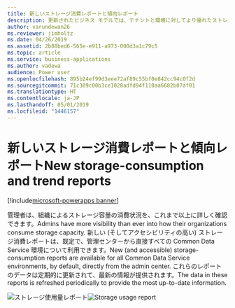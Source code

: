 ```yaml
---
title: 新しいストレージ消費レポートと傾向レポート
description: 更新されたビジネス モデルでは、テナントと環境に対してより優れたストレージ レポートが提供されます。
author: varundewan26
ms.reviewer: jimholtz
ms.date: 04/26/2019
ms.assetid: 2b88bed6-565e-e911-a973-000d3a1c79c5
ms.topic: article
ms.service: business-applications
ms.author: vadewa
audience: Power user
ms.openlocfilehash: 895b24ef99d3eee72af89c55bf0e842cc94c0f2d
ms.sourcegitcommit: 71c309c00b3ce1028adfd94f110aa6682b07af01
ms.translationtype: HT
ms.contentlocale: ja-JP
ms.lasthandoff: 05/01/2019
ms.locfileid: "1446157"
---
```

# <a name="new-storage-consumption-and-trend-reports"></a><span data-ttu-id="1067b-103">新しいストレージ消費レポートと傾向レポート</span><span class="sxs-lookup"><span data-stu-id="1067b-103">New storage-consumption and trend reports</span></span>

[!include[microsoft-powerapps banner](../includes/microsoft-powerapps.md)]

<span data-ttu-id="1067b-104">管理者は、組織によるストレージ容量の消費状況を、これまで以上に詳しく確認できます。</span><span class="sxs-lookup"><span data-stu-id="1067b-104">Admins have more visibility than ever into how their organizations consume storage capacity.</span></span> <span data-ttu-id="1067b-105">新しい (そしてアクセシビリティの高い) ストレージ消費レポートは、既定で、管理センターから直接すべての Common Data Service 環境について利用できます。</span><span class="sxs-lookup"><span data-stu-id="1067b-105">New (and accessible) storage-consumption reports are available for all Common Data Service environments, by default, directly from the admin center.</span></span> <span data-ttu-id="1067b-106">これらのレポートのデータは定期的に更新されて、最新の情報が提供されます。</span><span class="sxs-lookup"><span data-stu-id="1067b-106">The data in these reports is refreshed periodically to provide the most up-to-date information.</span></span>

<span data-ttu-id="1067b-107">![ストレージ使用量レポート](media/storage-consumption-1.jpg "ストレージ使用量レポート")</span><span class="sxs-lookup"><span data-stu-id="1067b-107">![Storage usage report](media/storage-consumption-1.jpg "Storage usage report")</span></span>
